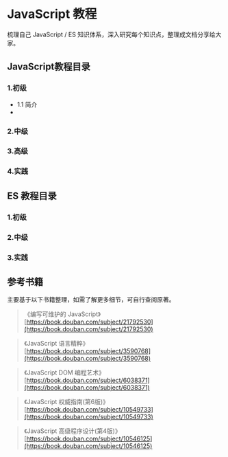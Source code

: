# JavaScript 教程

梳理自己 JavaScript / ES 知识体系，深入研究每个知识点，整理成文档分享给大家。


## JavaScript教程目录

### 1.初级

- 1.1 简介
- 

### 2.中级


### 3.高级


### 4.实践


## ES 教程目录
### 1.初级

### 2.中级

### 3.实践





## 参考书籍

主要基于以下书籍整理，如需了解更多细节，可自行查阅原著。


> 《编写可维护的 JavaScript》  
> [https://book.douban.com/subject/21792530](https://book.douban.com/subject/21792530)

> 《JavaScript 语言精粹》  
> [https://book.douban.com/subject/3590768](https://book.douban.com/subject/3590768)

> 《JavaScript DOM 编程艺术》  
> [https://book.douban.com/subject/6038371](https://book.douban.com/subject/6038371)

> 《JavaScript 权威指南(第6版)》  
> [https://book.douban.com/subject/10549733](https://book.douban.com/subject/10549733)

> 《JavaScript 高级程序设计(第4版)》  
> [https://book.douban.com/subject/10546125](https://book.douban.com/subject/10546125)

 